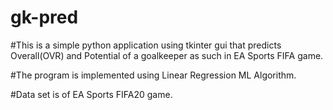 # gk-pred

#This is a simple python application using tkinter gui that predicts Overall(OVR) and Potential of a goalkeeper as such in EA Sports FIFA game.

#The program is implemented using Linear Regression ML Algorithm.

#Data set is of EA Sports FIFA20 game.

